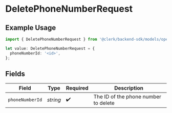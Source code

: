 # DeletePhoneNumberRequest

## Example Usage

```typescript
import { DeletePhoneNumberRequest } from '@clerk/backend-sdk/models/operations';

let value: DeletePhoneNumberRequest = {
  phoneNumberId: '<id>',
};
```

## Fields

| Field           | Type     | Required           | Description                          |
| --------------- | -------- | ------------------ | ------------------------------------ |
| `phoneNumberId` | _string_ | :heavy_check_mark: | The ID of the phone number to delete |
